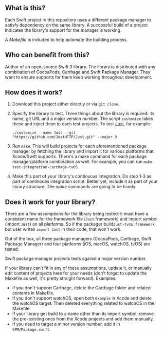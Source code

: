 ## What is this?

Each Swift project in this repository uses a different package manager to
satisfy dependency on the same library. A successful build of a project
indicates the library's support for the manager is working.

A *Makefile* is included to help automate the building process.

## Who can benefit from this?

Author of an open-source Swift 3 library. The library is distributed with any
combination of CocoaPods, Carthage and Swift Package Manager. They want to
ensure supports for them keep working throughout development.

## How does it work?

1. Download this project either directly or via `git clone`.
2. Specify the library to test. Three things about the library is required: its
   name, git URL and a major version number. The script `customize` takes
   these and inject them to each test projects. To test [Just][Just], for
   example:

    ```
    ./customize --name Just --git "https://github.com/JustHTTP/Just.git" --major 0
    ```
3. Run `make`. This will build projects for each aforementioned package
   manager by fetching the library and import it for various platforms that
   Xcode/Swift supports. There's a make command for each package
   manager/platform combination as well. For example, you can run `make
   test-integration-carthage-tvOS`.
4. Make this part of your library's continuous integration. Do step 1-3 as
   part of continoues integration script. Better yet, include it as part of
   your library structure. The *make* commands are going to be handy.

## Does it work for your library?

There are a few assumptions for the library being tested: it must have
a consistent name for the framework file (`Just`.framework) and import symbol
(import `Just`) on all platforms. So if the packager
build`Just-tvOS.framework` but user writes `import Just` in their code, that
won't work.

Out of the box, all three package managers (CocoaPods, Carthage, Swift Package
Manager) and four platforms (iOS, macOS, watchOS, tvOS) are tested.

Swift package manager projects tests against a major version number.

If your library can't fit in any of these assumptions, update it, or manually
edit content of projects here for your needs (don't forget to update the
Makefile as well, it's pretty straight forward). Examples:

* if you don't support Carthage, delete the Carthage folder and related
  contents in Makefile.
* if you don't support watchOS, open both `Example` in Xcode and delete the
  watchOS target. Then deleted everything related to watchOS in the Makefile.
* If your library get build to a name other than its import symbol, remove the
  pre-existing ones from the Xcode projects and add them manually.
* If you need to target a minor version number, add it in `SPM/Package.swift`.

[Just]: https://github.com/JustHTTP/Just.git
